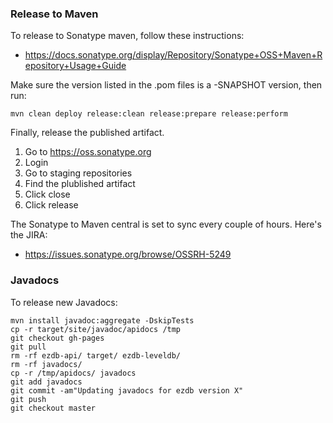 ### Release to Maven

To release to Sonatype maven, follow these instructions:

* https://docs.sonatype.org/display/Repository/Sonatype+OSS+Maven+Repository+Usage+Guide

Make sure the version listed in the .pom files is a -SNAPSHOT version, then run:

    mvn clean deploy release:clean release:prepare release:perform

Finally, release the published artifact.

1. Go to https://oss.sonatype.org
2. Login
3. Go to staging repositories
4. Find the plublished artifact
5. Click close
6. Click release

The Sonatype to Maven central is set to sync every couple of hours. Here's the JIRA:

* https://issues.sonatype.org/browse/OSSRH-5249

### Javadocs

To release new Javadocs:

    mvn install javadoc:aggregate -DskipTests
    cp -r target/site/javadoc/apidocs /tmp
    git checkout gh-pages
    git pull
    rm -rf ezdb-api/ target/ ezdb-leveldb/
    rm -rf javadocs/
    cp -r /tmp/apidocs/ javadocs
    git add javadocs
    git commit -am"Updating javadocs for ezdb version X"
    git push
    git checkout master
